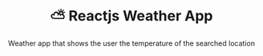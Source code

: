 <h1 align="center">⛅ Reactjs Weather App</h1>

<p align="center">Weather app that shows the user the temperature of the searched location</p>